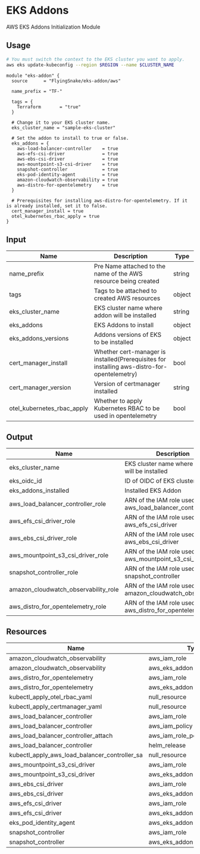 # EKS Addons

AWS EKS Addons Initialization Module

## Usage

```sh
# You must switch the context to the EKS cluster you want to apply.
aws eks update-kubeconfig --region $REGION --name $CLUSTER_NAME
```

```hcl
module "eks-addon" {
  source      = "FlyingSnake/eks-addon/aws"

  name_prefix = "TF-"

  tags = {
    Terraform       = "true"
  }

  # Change it to your EKS cluster name.
  eks_cluster_name = "sample-eks-cluster"

  # Set the addon to install to true or false.
  eks_addons = {
    aws-load-balancer-controller    = true
    aws-efs-csi-driver              = true
    aws-ebs-csi-driver              = true
    aws-mountpoint-s3-csi-driver    = true
    snapshot-controller             = true
    eks-pod-identity-agent          = true
    amazon-cloudwatch-observability = true
    aws-distro-for-opentelemetry    = true
  }

  # Prerequisites for installing aws-distro-for-opentelemetry. If it is already installed, set it to false.
  cert_manager_install = true
  otel_kubernetes_rbac_apply = true
}
```

## Input

| Name                       | Description                                                                                  | Type   |
| -------------------------- | -------------------------------------------------------------------------------------------- | ------ |
| name_prefix                | Pre Name attached to the name of the AWS resource being created                              | string |
| tags                       | Tags to be attached to created AWS resources                                                 | object |
| eks_cluster_name           | EKS cluster name where addon will be installed                                               | string |
| eks_addons                 | EKS Addons to install                                                                        | object |
| eks_addons_versions        | Addons versions of EKS to be installed                                                       | object |
| cert_manager_install       | Whether cert-manager is installed(Prerequisites for installing aws-distro-for-opentelemetry) | bool   |
| cert_manager_version       | Version of certmanager installed                                                             | string |
| otel_kubernetes_rbac_apply | Whether to apply Kubernetes RBAC to be used in opentelemetry                                 | bool   |

## Output

| Name                                 | Description                                                 | Type         |
| ------------------------------------ | ----------------------------------------------------------- | ------------ |
| eks_cluster_name                     | EKS cluster name where addon will be installed              | string       |
| eks_oidc_id                          | ID of OIDC of EKS cluster                                   | string       |
| eks_addons_installed                 | Installed EKS Addon                                         | list(string) |
| aws_load_balancer_controller_role    | ARN of the IAM role used by aws_load_balancer_controller    | string       |
| aws_efs_csi_driver_role              | ARN of the IAM role used by aws_efs_csi_driver              | string       |
| aws_ebs_csi_driver_role              | ARN of the IAM role used by aws_ebs_csi_driver              | string       |
| aws_mountpoint_s3_csi_driver_role    | ARN of the IAM role used by aws_mountpoint_s3_csi_driver    | string       |
| snapshot_controller_role             | ARN of the IAM role used by snapshot_controller             | string       |
| amazon_cloudwatch_observability_role | ARN of the IAM role used by amazon_cloudwatch_observability | string       |
| aws_distro_for_opentelemetry_role    | ARN of the IAM role used by aws_distro_for_opentelemetry    | string       |

## Resources

| Name                                          | Type                           |
| --------------------------------------------- | ------------------------------ |
| amazon_cloudwatch_observability               | aws_iam_role                   |
| amazon_cloudwatch_observability               | aws_eks_addon                  |
| aws_distro_for_opentelemetry                  | aws_iam_role                   |
| aws_distro_for_opentelemetry                  | aws_eks_addon                  |
| kubectl_apply_otel_rbac_yaml                  | null_resource                  |
| kubectl_apply_certmanager_yaml                | null_resource                  |
| aws_load_balancer_controller                  | aws_iam_role                   |
| aws_load_balancer_controller                  | aws_iam_policy                 |
| aws_load_balancer_controller_attach           | aws_iam_role_policy_attachment |
| aws_load_balancer_controller                  | helm_release                   |
| kubectl_apply_aws_load_balancer_controller_sa | null_resource                  |
| aws_mountpoint_s3_csi_driver                  | aws_iam_role                   |
| aws_mountpoint_s3_csi_driver                  | aws_eks_addon                  |
| aws_ebs_csi_driver                            | aws_iam_role                   |
| aws_ebs_csi_driver                            | aws_eks_addon                  |
| aws_efs_csi_driver                            | aws_iam_role                   |
| aws_efs_csi_driver                            | aws_eks_addon                  |
| eks_pod_identity_agent                        | aws_eks_addon                  |
| snapshot_controller                           | aws_iam_role                   |
| snapshot_controller                           | aws_eks_addon                  |
